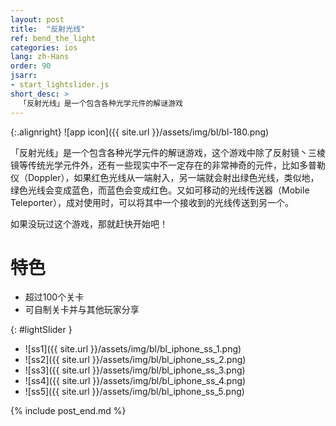 ```yaml
---
layout: post
title:  "反射光线"
ref: bend_the_light
categories: ios
lang: zh-Hans
order: 90
jsarr:
- start_lightslider.js
short_desc: >
  「反射光线」是一个包含各种光学元件的解谜游戏
---
```


{:.alignright}
![app icon]({{ site.url }}/assets/img/bl/bl-180.png)

「反射光线」是一个包含各种光学元件的解谜游戏，这个游戏中除了反射镜丶三棱镜等传统光学元件外，还有一些现实中不一定存在的非常神奇的元件，比如多普勒仪（Doppler），如果红色光线从一端射入，另一端就会射出绿色光线，类似地，绿色光线会变成蓝色，而蓝色会变成红色。又如可移动的光线传送器（Mobile Teleporter），成对使用时，可以将其中一个接收到的光线传送到另一个。

如果没玩过这个游戏，那就赶快开始吧！

# 特色
- 超过100个关卡
- 可自制关卡并与其他玩家分享 

{: #lightSlider }
*   ![ss1]({{ site.url }}/assets/img/bl/bl_iphone_ss_1.png)
*   ![ss2]({{ site.url }}/assets/img/bl/bl_iphone_ss_2.png)
*   ![ss3]({{ site.url }}/assets/img/bl/bl_iphone_ss_3.png)
*   ![ss4]({{ site.url }}/assets/img/bl/bl_iphone_ss_4.png)
*   ![ss5]({{ site.url }}/assets/img/bl/bl_iphone_ss_5.png)

{% include post_end.md %}
